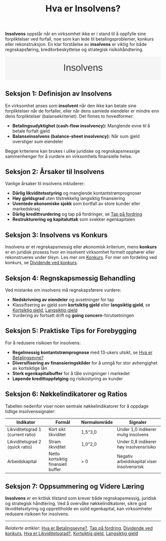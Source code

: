 ﻿---
title: "Hva er Insolvens?"
seoTitle: "Hva er Insolvens?"
description: '**Insolvens** oppstår når en virksomhet ikke er i stand til å oppfylle sine forpliktelser ved forfall, noe som kan lede til betalingsproblemer, konkurs eller...'
---

**Insolvens** oppstår når en virksomhet ikke er i stand til å oppfylle sine forpliktelser ved forfall, noe som kan lede til betalingsproblemer, konkurs eller rekonstruksjon. En klar forståelse av **insolvens** er viktig for både regnskapsføring, kreditorbeskyttelse og strategisk risikohåndtering.

![Insolvens Oversikt](insolvens-image.svg)

## Seksjon 1: Definisjon av Insolvens

En virksomhet anses som **insolvent** når den ikke kan betale sine forpliktelser når de forfaller, eller når dens samlede eiendeler er mindre enn dens forpliktelser (balansekriteriet). Det finnes to hovedformer:

* **Betalingsudyktighet (cash-flow insolvency):** Manglende evne til å betale forfalt gjeld
* **Balanseinsolvens (balance-sheet insolvency):** Når sum gjeld overstiger sum eiendeler

Begge kriteriene kan brukes i ulike juridiske og regnskapsmessige sammenhenger for å vurdere en virksomhets finansielle helse.

## Seksjon 2: Årsaker til Insolvens

Vanlige årsaker til insolvens inkluderer:

* **Dårlig likviditetsstyring** og manglende kontantstrømprognoser
* **Høy gjeldsgrad** uten tilstrekkelig langsiktig finansiering
* **Uventede økonomiske sjokk** som bortfall av store kunder eller markedskrasj
* **Dårlig kredittvurdering** og tap på fordringer, se [Tap på fordring](/blogs/regnskap/tap-pa-fordring "Tap på fordring i regnskap og konkurs")
* **Restrukturering og kapitaluttak** som svekker egenkapitalen

## Seksjon 3: Insolvens vs Konkurs

Insolvens er et regnskapsmessig eller økonomisk kriterium, mens **konkurs** er en juridisk prosess hvor en insolvent virksomhet formelt opphører eller rekonstrueres under tilsyn. Les mer om [Konkurs](/blogs/regnskap/konkurs "Hva er Konkurs? Juridiske og regnskapsmessige konsekvenser"). For mer om fordeling ved konkurs, se [Dividende ved konkurs](/blogs/regnskap/dividende-ved-konkurs "Dividende ved konkurs: Prioriteringsrekkefølge og fordeling av utbytte i konkursbo").

## Seksjon 4: Regnskapsmessig Behandling

Ved mistanke om insolvens må regnskapsførere vurdere:

* **Nedskrivning av eiendeler** og avsetninger for tap
* Klassifisering av gjeld som **kortsiktig gjeld** eller **langsiktig gjeld**, se [Kortsiktig gjeld](/blogs/regnskap/kortsiktig-gjeld "Hva er Kortsiktig Gjeld? Komplett Guide til Kortsiktige Forpliktelser"), [Langsiktig gjeld](/blogs/regnskap/langsiktig-gjeld "Hva er Langsiktig Gjeld? Komplett Guide til Langsiktige Forpliktelser")
* Vurdering av fortsatt drift og **going concern**-forutsetningen

## Seksjon 5: Praktiske Tips for Forebygging

For å redusere risikoen for insolvens:

* **Regelmessig kontantstrømprognose** med 13-ukers utsikt, se [Hva er Betalingsevne?](/blogs/regnskap/hva-er-betalingsevne "Hva er Betalingsevne? Analyse av Likviditet og Finansiell Stabilitet")
* **Diversifisering av finansieringskilder** for å unngå for stor avhengighet av kortsiktige lån
* **Sterk egenkapitalbuffer** for å tåle svingninger i markedet
* **Løpende kredittoppfølging** og risikostyring av kunder

## Seksjon 6: Nøkkelindikatorer og Ratios

Tabellen nedenfor viser noen sentrale nøkkelindikatorer for å oppdage tidlige insolvenssignaler:

| Indikator                 | Formål                          | Normalområde        | Signaler                                 |
|---------------------------|---------------------------------|---------------------|------------------------------------------|
| Likviditetsgrad 1 (current ratio) | Kort sikt likviditet           | 1,5“3,0             | Under 1,0 indikerer mulig insolvens      |
| Likviditetsgrad 2 (quick ratio)   | Stram likviditet               | 1,0“2,0             | Under 0,8 indikerer høy insolvensrisiko  |
| Arbeidskapital             | Netto kortsiktig finansiell buffer | > 0               | Negativ arbeidskapital viser insolvensrisk|

## Seksjon 7: Oppsummering og Videre Læring

**Insolvens** er en kritisk tilstand som krever både regnskapsmessig, juridisk og strategisk håndtering. Ved å overvåke nøkkelindikatorer, sikre god likviditetsstyring og opprettholde en solid egenkapital, kan virksomheter redusere risikoen for insolvens.

---

*Relaterte artikler:* [Hva er Betalingsevne?](/blogs/regnskap/hva-er-betalingsevne "Hva er Betalingsevne? Analyse av Likviditet og Finansiell Stabilitet"), [Tap på fordring](/blogs/regnskap/tap-pa-fordring "Tap på fordring i regnskap og konkurs"), [Dividende ved konkurs](/blogs/regnskap/dividende-ved-konkurs "Dividende ved konkurs: Prioriteringsrekkefølge og fordeling av utbytte i konkursbo"), [Hva er Likviditetsgrad?](/blogs/regnskap/hva-er-likviditetsgrad "Hva er Likviditetsgrad? Beregning og analyse"), [Kortsiktig gjeld](/blogs/regnskap/kortsiktig-gjeld "Hva er Kortsiktig Gjeld? Komplett Guide til Kortsiktige Forpliktelser"), [Langsiktig gjeld](/blogs/regnskap/langsiktig-gjeld "Hva er Langsiktig Gjeld? Komplett Guide til Langsiktige Forpliktelser")










